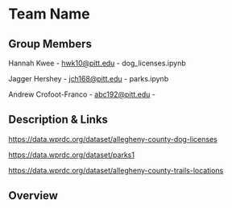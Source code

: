 # Team Name


## Group Members
Hannah Kwee - hwk10@pitt.edu - dog_licenses.ipynb

Jagger Hershey - jch168@pitt.edu - parks.ipynb

Andrew Crofoot-Franco - abc192@pitt.edu - 

## Description & Links
https://data.wprdc.org/dataset/allegheny-county-dog-licenses

https://data.wprdc.org/dataset/parks1

https://data.wprdc.org/dataset/allegheny-county-trails-locations

## Overview
